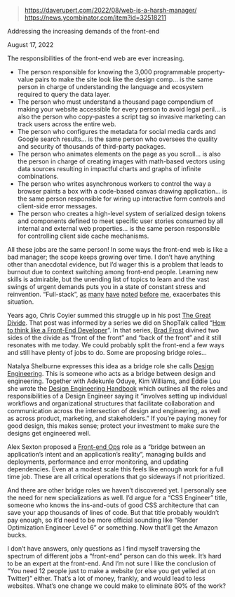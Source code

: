 
> https://daverupert.com/2022/08/web-is-a-harsh-manager/  
> https://news.ycombinator.com/item?id=32518211

Addressing the increasing demands of the front-end

August 17, 2022

The responsibilities of the front-end web are ever increasing.

- The person responsible for knowing the 3,000 programmable property-value pairs to make the site look like the design comp… is the same person in charge of understanding the language and ecosystem required to query the data layer.
- The person who must understand a thousand page compendium of making your website accessible for every person to avoid legal peril… is also the person who copy-pastes a script tag so invasive marketing can track users across the entire web.
- The person who configures the metadata for social media cards and Google search results… is the same person who oversees the quality and security of thousands of third-party packages.
- The person who animates elements on the page as you scroll… is also the person in charge of creating images with math-based vectors using data sources resulting in impactful charts and graphs of infinite combinations.
- The person who writes asynchronous workers to control the way a browser paints a box with a code-based canvas drawing application… is the same person responsible for wiring up interactive form controls and client-side error messages.
- The person who creates a high-level system of serialized design tokens and components defined to meet specific user stories consumed by all internal and external web properties… is the same person responsible for controlling client side cache mechanisms.

All these jobs are the same person! In some ways the front-end web is like a bad manager; the scope keeps growing over time. I don’t have anything other than anecdotal evidence, but I’d wager this is a problem that leads to burnout due to context switching among front-end people. Learning new skills is admirable, but the unending list of topics to learn and the vast swings of urgent demands puts you in a state of constant stress and reinvention. “Full-stack”, [as](https://dev.to/entrptaher/fullstack-developer-is-a-scam-term-3bl2) [many](https://medium.com/swlh/the-full-stack-developer-is-a-myth-4e3fb9c25867) [have](https://www.andyshora.com/full-stack-developers.html) [noted](https://bradfrost.com/blog/post/full-stack-developers/) [before](https://www.atlanticbt.com/insights/myth-full-stack-unicorn-developer/) [me](https://medium.com/@alexkatrompas/the-hard-truth-about-the-full-stack-developer-myths-and-lies-945ffadeeb8c), exacerbates this situation.

Years ago, Chris Coyier summed this struggle up in his post [The Great Divide](https://css-tricks.com/the-great-divide/). That post was informed by a series we did on ShopTalk called “[How to think like a Front-End Developer](https://shoptalkshow.com/series/how-to-think-like-a-front-end-developer/)”. In that series, [Brad Frost](https://shoptalkshow.com/334/) divined two sides of the divide as “front of the front” and “back of the front” and it still resonates with me today. We could probably split the front-end a few ways and still have plenty of jobs to do. Some are proposing bridge roles…

Natalya Shelburne expresses this idea as a bridge role she calls [Design Engineering](https://shoptalkshow.com/434/). This is someone who acts as a bridge between design and engineering. Together with Adekunle Oduye, Kim Williams, and Eddie Lou she wrote the [Design Engineering Handbook](https://www.designbetter.co/design-engineering-handbook/introducing-design-engineering) which outlines all the roles and responsibilities of a Design Engineer saying it “involves setting up individual workflows and organizational structures that facilitate collaboration and communication across the intersection of design and engineering, as well as across product, marketing, and stakeholders.” If you’re paying money for good design, this makes sense; protect your investment to make sure the designs get engineered well.

Alex Sexton proposed a [Front-end Ops](https://www.smashingmagazine.com/2013/06/front-end-ops/) role as a “bridge between an application’s intent and an application’s reality”, managing builds and deployments, performance and error monitoring, and updating dependencies. Even at a modest scale this feels like enough work for a full time job. These are all critical operations that go sideways if not prioritized.

And there are other bridge roles we haven’t discovered yet. I personally see the need for new specializations as well. I’d argue for a “CSS Engineer” title, someone who knows the ins-and-outs of good CSS architecture that can save your app thousands of lines of code. But that title probably wouldn’t pay enough, so it’d need to be more official sounding like “Render Optimization Engineer Level 6” or something. Now that’ll get the Amazon bucks.

I don’t have answers, only questions as I find myself traversing the spectrum of different jobs a “front-end” person can do this week. It’s hard to be an expert at the front-end. And I’m not sure I like the conclusion of “You need 12 people just to make a website (or else you get yelled at on Twitter)” either. That’s a lot of money, frankly, and would lead to less websites. What’s one change we could make to eliminate 80% of the work?
